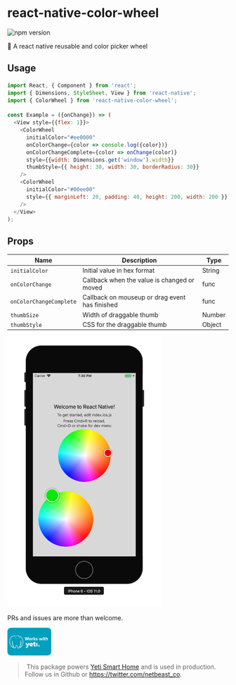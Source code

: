 # react-native-color-wheel
![npm version](https://badge.fury.io/js/react-native-color-wheel.svg)

:art: A react native reusable and color picker wheel

## Usage

```javascript
import React, { Component } from 'react';
import { Dimensions, StyleSheet, View } from 'react-native';
import { ColorWheel } from 'react-native-color-wheel';

const Example = ({onChange}) => (
  <View style={{flex: 1}}>
    <ColorWheel
      initialColor="#ee0000"
      onColorChange={color => console.log({color})}
      onColorChangeComplete={color => onChange(color)}
      style={{width: Dimensions.get('window').width}}
      thumbStyle={{ height: 30, width: 30, borderRadius: 30}}
    />
    <ColorWheel
      initialColor="#00ee00"
      style={{ marginLeft: 20, padding: 40, height: 200, width: 200 }}
    />
  </View>
);
```

## Props

| Name                    | Description                                    | Type   |
|-------------------------|------------------------------------------------|--------|
| `initialColor`          | Initial value in hex format                    | String |
| `onColorChange`         | Callback when the value is changed or moved    | func   |
| `onColorChangeComplete` | Callback on mouseup or drag event has finished | func   |
| `thumbSize`             | Width of draggable thumb                       | Number |
| `thumbStyle`            | CSS for the draggable thumb                    | Object |

<img alt="demo screenshot" src="screenshot.png" width="350" />

PRs and issues are more than welcome.

<a href="https://getyeti.co" target="_blank">
   <img alt="works with yeti" src="works-with-yeti.png" width="100" />
</a>

> This package powers [Yeti Smart Home](https://getyeti.co) and is used in production.
Follow us in Github or https://twitter.com/netbeast_co.

